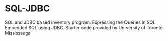 # SQL-JDBC
SQL and JDBC based inventory program.
Expressing the Queries in SQL
Embedded SQL using JDBC. 
Starter code provided by University of Toronto Mississauga 
